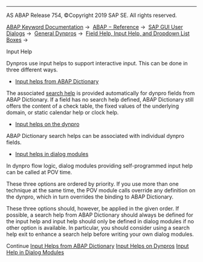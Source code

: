   

* * *

AS ABAP Release 754, ©Copyright 2019 SAP SE. All rights reserved.

[ABAP Keyword Documentation](javascript:call_link\('abenabap.htm'\)) →  [ABAP − Reference](javascript:call_link\('abenabap_reference.htm'\)) →  [SAP GUI User Dialogs](javascript:call_link\('abenabap_screens.htm'\)) →  [General Dynpros](javascript:call_link\('abenabap_dynpros.htm'\)) →  [Field Help, Input Help, and Dropdown List Boxes](javascript:call_link\('abenabap_dynpros_help.htm'\)) → 

Input Help

Dynpros use input helps to support interactive input. This can be done in three different ways.

-   [Input helps from ABAP Dictionary](javascript:call_link\('abenabap_dynpros_value_help_auto.htm'\))

The associated [search help](javascript:call_link\('abensearch_help_glosry.htm'\) "Glossary Entry") is provided automatically for dynpro fields from ABAP Dictionary. If a field has no search help defined, ABAP Dictionary still offers the content of a check table, the fixed values of the underlying domain, or static calendar help or clock help.

-   [Input helps on the dynpro](javascript:call_link\('abenabap_dynpros_value_help_dynp.htm'\))

ABAP Dictionary search helps can be associated with individual dynpro fields.

-   [Input helps in dialog modules](javascript:call_link\('abenabap_dynpros_value_help_mod.htm'\))

In dynpro flow logic, dialog modules providing self-programmed input help can be called at POV time.

These three options are ordered by priority. If you use more than one technique at the same time, the POV module calls override any definition on the dynpro, which in turn overrides the binding to ABAP Dictionary.

These three options should, however, be applied in the given order. If possible, a search help from ABAP Dictionary should always be defined for the input help and input help should only be defined in dialog modules if no other option is available. In particular, you should consider using a search help exit to enhance a search help before writing your own dialog modules.

Continue
[Input Helps from ABAP Dictionary](javascript:call_link\('abenabap_dynpros_value_help_auto.htm'\))
[Input Helps on Dynpros](javascript:call_link\('abenabap_dynpros_value_help_dynp.htm'\))
[Input Help in Dialog Modules](javascript:call_link\('abenabap_dynpros_value_help_mod.htm'\))